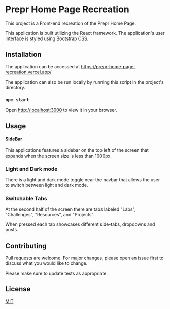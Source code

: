 # Prepr Home Page Recreation

This project is a Front-end recreation of the Prepr Home Page. 

This application is built utilizing the React framework. The application's user interface is styled using Bootstrap CSS. 

## Installation

The application can be accessed at https://prepr-home-page-recreation.vercel.app/

The application can also be run locally by running this script in the project's directory.

### `npm start`

Open [http://localhost:3000](http://localhost:3000) to view it in your browser.

## Usage

#### SideBar

This applications features a sidebar on the top left of the screen that expands when the screen size is less than 1000px.

### Light and Dark mode

There is a light and dark mode toggle near the navbar that allows the user to switch between light and dark mode.

### Switchable Tabs

At the second half of the screen there are tabs labeled "Labs", "Challenges", "Resources", and "Projects".

When pressed each tab showcases different side-tabs, dropdowns and posts.

## Contributing

Pull requests are welcome. For major changes, please open an issue first
to discuss what you would like to change.

Please make sure to update tests as appropriate.

## License

[MIT](https://choosealicense.com/licenses/mit/)
